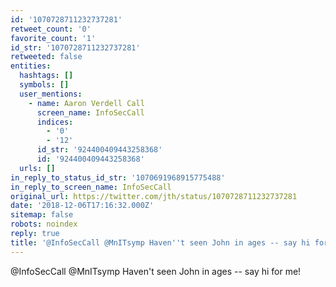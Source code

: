 ```yaml
---
id: '1070728711232737281'
retweet_count: '0'
favorite_count: '1'
id_str: '1070728711232737281'
retweeted: false
entities:
  hashtags: []
  symbols: []
  user_mentions:
    - name: Aaron Verdell Call
      screen_name: InfoSecCall
      indices:
        - '0'
        - '12'
      id_str: '924400409443258368'
      id: '924400409443258368'
  urls: []
in_reply_to_status_id_str: '1070691968915775488'
in_reply_to_screen_name: InfoSecCall
original_url: https://twitter.com/jth/status/1070728711232737281
date: '2018-12-06T17:16:32.000Z'
sitemap: false
robots: noindex
reply: true
title: '@InfoSecCall @MnITsymp Haven''t seen John in ages -- say hi for me!'
---
```


@InfoSecCall @MnITsymp Haven't seen John in ages -- say hi for me!